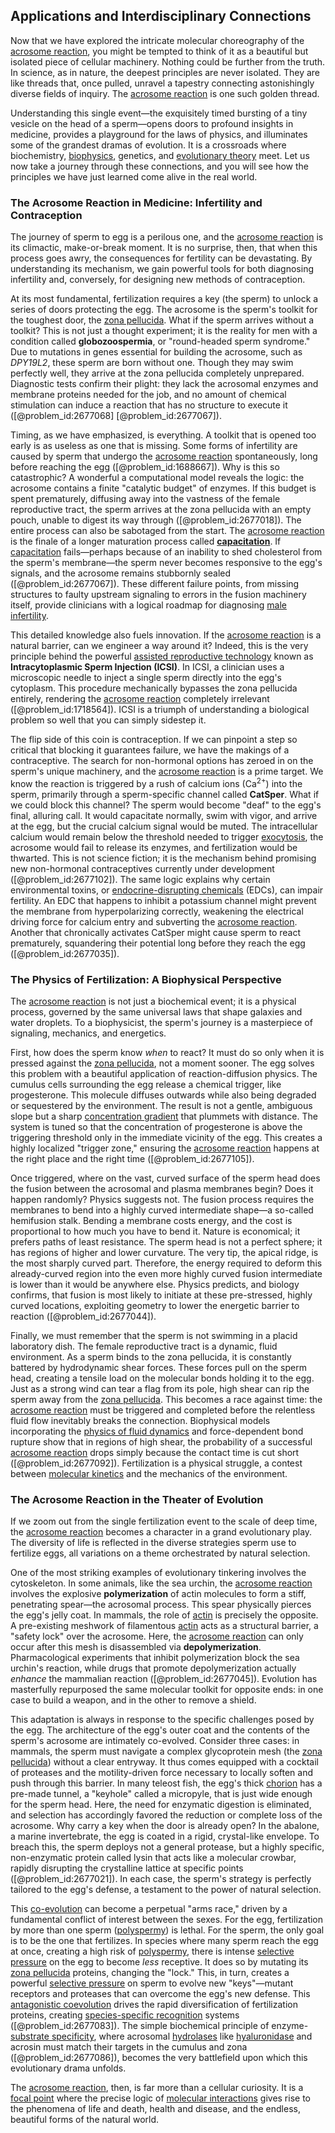 ## Applications and Interdisciplinary Connections

Now that we have explored the intricate molecular choreography of the [acrosome reaction](@article_id:149528), you might be tempted to think of it as a beautiful but isolated piece of cellular machinery. Nothing could be further from the truth. In science, as in nature, the deepest principles are never isolated. They are like threads that, once pulled, unravel a tapestry connecting astonishingly diverse fields of inquiry. The [acrosome reaction](@article_id:149528) is one such golden thread.

Understanding this single event—the exquisitely timed bursting of a tiny vesicle on the head of a sperm—opens doors to profound insights in medicine, provides a playground for the laws of physics, and illuminates some of the grandest dramas of evolution. It is a crossroads where biochemistry, [biophysics](@article_id:154444), genetics, and [evolutionary theory](@article_id:139381) meet. Let us now take a journey through these connections, and you will see how the principles we have just learned come alive in the real world.

### The Acrosome Reaction in Medicine: Infertility and Contraception

The journey of sperm to egg is a perilous one, and the [acrosome reaction](@article_id:149528) is its climactic, make-or-break moment. It is no surprise, then, that when this process goes awry, the consequences for fertility can be devastating. By understanding its mechanism, we gain powerful tools for both diagnosing infertility and, conversely, for designing new methods of contraception.

At its most fundamental, fertilization requires a key (the sperm) to unlock a series of doors protecting the egg. The acrosome is the sperm's toolkit for the toughest door, the [zona pellucida](@article_id:148413). What if the sperm arrives without a toolkit? This is not just a thought experiment; it is the reality for men with a condition called **globozoospermia**, or "round-headed sperm syndrome." Due to mutations in genes essential for building the acrosome, such as *DPY19L2*, these sperm are born without one. Though they may swim perfectly well, they arrive at the zona pellucida completely unprepared. Diagnostic tests confirm their plight: they lack the acrosomal enzymes and membrane proteins needed for the job, and no amount of chemical stimulation can induce a reaction that has no structure to execute it ([@problem_id:2677068] [@problem_id:2677067]).

Timing, as we have emphasized, is everything. A toolkit that is opened too early is as useless as one that is missing. Some forms of infertility are caused by sperm that undergo the [acrosome reaction](@article_id:149528) spontaneously, long before reaching the egg ([@problem_id:1688667]). Why is this so catastrophic? A wonderful a computational model reveals the logic: the acrosome contains a finite "catalytic budget" of enzymes. If this budget is spent prematurely, diffusing away into the vastness of the female reproductive tract, the sperm arrives at the zona pellucida with an empty pouch, unable to digest its way through ([@problem_id:2677018]). The entire process can also be sabotaged from the start. The [acrosome reaction](@article_id:149528) is the finale of a longer maturation process called **[capacitation](@article_id:167287)**. If [capacitation](@article_id:167287) fails—perhaps because of an inability to shed cholesterol from the sperm's membrane—the sperm never becomes responsive to the egg's signals, and the acrosome remains stubbornly sealed ([@problem_id:2677067]). These different failure points, from missing structures to faulty upstream signaling to errors in the fusion machinery itself, provide clinicians with a logical roadmap for diagnosing [male infertility](@article_id:149324).

This detailed knowledge also fuels innovation. If the [acrosome reaction](@article_id:149528) is a natural barrier, can we engineer a way around it? Indeed, this is the very principle behind the powerful [assisted reproductive technology](@article_id:199075) known as **Intracytoplasmic Sperm Injection (ICSI)**. In ICSI, a clinician uses a microscopic needle to inject a single sperm directly into the egg's cytoplasm. This procedure mechanically bypasses the zona pellucida entirely, rendering the [acrosome reaction](@article_id:149528) completely irrelevant ([@problem_id:1718564]). ICSI is a triumph of understanding a biological problem so well that you can simply sidestep it.

The flip side of this coin is contraception. If we can pinpoint a step so critical that blocking it guarantees failure, we have the makings of a contraceptive. The search for non-hormonal options has zeroed in on the sperm's unique machinery, and the [acrosome reaction](@article_id:149528) is a prime target. We know the reaction is triggered by a rush of calcium ions ($\text{Ca}^{2+}$) into the sperm, primarily through a sperm-specific channel called **CatSper**. What if we could block this channel? The sperm would become "deaf" to the egg's final, alluring call. It would capacitate normally, swim with vigor, and arrive at the egg, but the crucial calcium signal would be muted. The intracellular calcium would remain below the threshold needed to trigger [exocytosis](@article_id:141370), the acrosome would fail to release its enzymes, and fertilization would be thwarted. This is not science fiction; it is the mechanism behind promising new non-hormonal contraceptives currently under development ([@problem_id:2677102]). The same logic explains why certain environmental toxins, or [endocrine-disrupting chemicals](@article_id:198220) (EDCs), can impair fertility. An EDC that happens to inhibit a potassium channel might prevent the membrane from hyperpolarizing correctly, weakening the electrical driving force for calcium entry and subverting the [acrosome reaction](@article_id:149528). Another that chronically activates CatSper might cause sperm to react prematurely, squandering their potential long before they reach the egg ([@problem_id:2677035]).

### The Physics of Fertilization: A Biophysical Perspective

The [acrosome reaction](@article_id:149528) is not just a biochemical event; it is a physical process, governed by the same universal laws that shape galaxies and water droplets. To a biophysicist, the sperm's journey is a masterpiece of signaling, mechanics, and energetics.

First, how does the sperm know *when* to react? It must do so only when it is pressed against the [zona pellucida](@article_id:148413), not a moment sooner. The egg solves this problem with a beautiful application of reaction-diffusion physics. The cumulus cells surrounding the egg release a chemical trigger, like progesterone. This molecule diffuses outwards while also being degraded or sequestered by the environment. The result is not a gentle, ambiguous slope but a sharp [concentration gradient](@article_id:136139) that plummets with distance. The system is tuned so that the concentration of progesterone is above the triggering threshold only in the immediate vicinity of the egg. This creates a highly localized "trigger zone," ensuring the [acrosome reaction](@article_id:149528) happens at the right place and the right time ([@problem_id:2677105]).

Once triggered, where on the vast, curved surface of the sperm head does the fusion between the acrosomal and plasma membranes begin? Does it happen randomly? Physics suggests not. The fusion process requires the membranes to bend into a highly curved intermediate shape—a so-called hemifusion stalk. Bending a membrane costs energy, and the cost is proportional to how much you have to bend it. Nature is economical; it prefers paths of least resistance. The sperm head is not a perfect sphere; it has regions of higher and lower curvature. The very tip, the apical ridge, is the most sharply curved part. Therefore, the energy required to deform this already-curved region into the even more highly curved fusion intermediate is lower than it would be anywhere else. Physics predicts, and biology confirms, that fusion is most likely to initiate at these pre-stressed, highly curved locations, exploiting geometry to lower the energetic barrier to reaction ([@problem_id:2677044]).

Finally, we must remember that the sperm is not swimming in a placid laboratory dish. The female reproductive tract is a dynamic, fluid environment. As a sperm binds to the zona pellucida, it is constantly battered by hydrodynamic shear forces. These forces pull on the sperm head, creating a tensile load on the molecular bonds holding it to the egg. Just as a strong wind can tear a flag from its pole, high shear can rip the sperm away from the [zona pellucida](@article_id:148413). This becomes a race against time: the [acrosome reaction](@article_id:149528) must be triggered and completed before the relentless fluid flow inevitably breaks the connection. Biophysical models incorporating the [physics of fluid dynamics](@article_id:165290) and force-dependent bond rupture show that in regions of high shear, the probability of a successful [acrosome reaction](@article_id:149528) drops simply because the contact time is cut short ([@problem_id:2677092]). Fertilization is a physical struggle, a contest between [molecular kinetics](@article_id:200026) and the mechanics of the environment.

### The Acrosome Reaction in the Theater of Evolution

If we zoom out from the single fertilization event to the scale of deep time, the [acrosome reaction](@article_id:149528) becomes a character in a grand evolutionary play. The diversity of life is reflected in the diverse strategies sperm use to fertilize eggs, all variations on a theme orchestrated by natural selection.

One of the most striking examples of evolutionary tinkering involves the cytoskeleton. In some animals, like the sea urchin, the [acrosome reaction](@article_id:149528) involves the explosive **polymerization** of actin molecules to form a stiff, penetrating spear—the acrosomal process. This spear physically pierces the egg's jelly coat. In mammals, the role of [actin](@article_id:267802) is precisely the opposite. A pre-existing meshwork of filamentous [actin](@article_id:267802) acts as a structural barrier, a "safety lock" over the acrosome. Here, the [acrosome reaction](@article_id:149528) can only occur after this mesh is disassembled via **depolymerization**. Pharmacological experiments that inhibit polymerization block the sea urchin's reaction, while drugs that promote depolymerization actually *enhance* the mammalian reaction ([@problem_id:2677045]). Evolution has masterfully repurposed the same molecular toolkit for opposite ends: in one case to build a weapon, and in the other to remove a shield.

This adaptation is always in response to the specific challenges posed by the egg. The architecture of the egg's outer coat and the contents of the sperm's acrosome are intimately co-evolved. Consider three cases: in mammals, the sperm must navigate a complex glycoprotein mesh (the [zona pellucida](@article_id:148413)) without a clear entryway. It thus comes equipped with a cocktail of proteases and the motility-driven force necessary to locally soften and push through this barrier. In many teleost fish, the egg's thick [chorion](@article_id:173571) has a pre-made tunnel, a "keyhole" called a micropyle, that is just wide enough for the sperm head. Here, the need for enzymatic digestion is eliminated, and selection has accordingly favored the reduction or complete loss of the acrosome. Why carry a key when the door is already open? In the abalone, a marine invertebrate, the egg is coated in a rigid, crystal-like envelope. To breach this, the sperm deploys not a general protease, but a highly specific, non-enzymatic protein called lysin that acts like a molecular crowbar, rapidly disrupting the crystalline lattice at specific points ([@problem_id:2677021]). In each case, the sperm's strategy is perfectly tailored to the egg's defense, a testament to the power of natural selection.

This [co-evolution](@article_id:151421) can become a perpetual "arms race," driven by a fundamental conflict of interest between the sexes. For the egg, fertilization by more than one sperm ([polyspermy](@article_id:144960)) is lethal. For the sperm, the only goal is to be the one that fertilizes. In species where many sperm reach the egg at once, creating a high risk of [polyspermy](@article_id:144960), there is intense [selective pressure](@article_id:167042) on the egg to become *less* receptive. It does so by mutating its [zona pellucida](@article_id:148413) proteins, changing the "lock." This, in turn, creates a powerful [selective pressure](@article_id:167042) on sperm to evolve new "keys"—mutant receptors and proteases that can overcome the egg's new defense. This [antagonistic coevolution](@article_id:164012) drives the rapid diversification of fertilization proteins, creating [species-specific recognition](@article_id:192795) systems ([@problem_id:2677083]). The simple biochemical principle of enzyme-[substrate specificity](@article_id:135879), where acrosomal [hydrolases](@article_id:177879) like [hyaluronidase](@article_id:162903) and acrosin must match their targets in the cumulus and zona ([@problem_id:2677086]), becomes the very battlefield upon which this evolutionary drama unfolds.

The [acrosome reaction](@article_id:149528), then, is far more than a cellular curiosity. It is a [focal point](@article_id:173894) where the precise logic of [molecular interactions](@article_id:263273) gives rise to the phenomena of life and death, health and disease, and the endless, beautiful forms of the natural world.